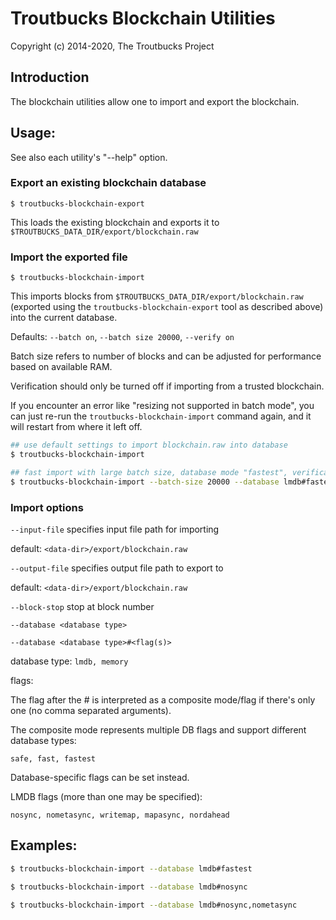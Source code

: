 # Troutbucks Blockchain Utilities

Copyright (c) 2014-2020, The Troutbucks Project

## Introduction

The blockchain utilities allow one to import and export the blockchain.

## Usage:

See also each utility's "--help" option.

### Export an existing blockchain database

`$ troutbucks-blockchain-export`

This loads the existing blockchain and exports it to `$TROUTBUCKS_DATA_DIR/export/blockchain.raw`

### Import the exported file

`$ troutbucks-blockchain-import`

This imports blocks from `$TROUTBUCKS_DATA_DIR/export/blockchain.raw` (exported using the
`troutbucks-blockchain-export` tool as described above) into the current database.

Defaults: `--batch on`, `--batch size 20000`, `--verify on`

Batch size refers to number of blocks and can be adjusted for performance based on available RAM.

Verification should only be turned off if importing from a trusted blockchain.

If you encounter an error like "resizing not supported in batch mode", you can just re-run
the `troutbucks-blockchain-import` command again, and it will restart from where it left off.

```bash
## use default settings to import blockchain.raw into database
$ troutbucks-blockchain-import

## fast import with large batch size, database mode "fastest", verification off
$ troutbucks-blockchain-import --batch-size 20000 --database lmdb#fastest --verify off

```

### Import options

`--input-file`
specifies input file path for importing

default: `<data-dir>/export/blockchain.raw`

`--output-file`
specifies output file path to export to

default: `<data-dir>/export/blockchain.raw`

`--block-stop`
stop at block number

`--database <database type>`

`--database <database type>#<flag(s)>`

database type: `lmdb, memory`

flags:

The flag after the # is interpreted as a composite mode/flag if there's only
one (no comma separated arguments).

The composite mode represents multiple DB flags and support different database types:

`safe, fast, fastest`

Database-specific flags can be set instead.

LMDB flags (more than one may be specified):

`nosync, nometasync, writemap, mapasync, nordahead`

## Examples:

```bash
$ troutbucks-blockchain-import --database lmdb#fastest

$ troutbucks-blockchain-import --database lmdb#nosync

$ troutbucks-blockchain-import --database lmdb#nosync,nometasync
```
